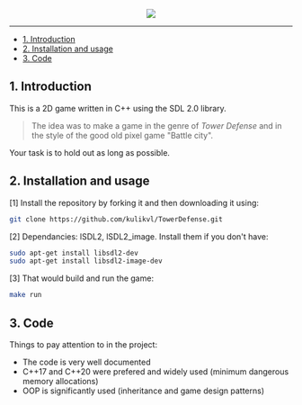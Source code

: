 <p align="center">
  <img src="https://user-images.githubusercontent.com/111417661/185357562-63c60cc5-e7d5-43d6-9be9-c333c437b60d.gif" />
</p>

---

- [1. Introduction](#1-introduction)
- [2. Installation and usage](#2-installation-and-usage)
- [3. Code](#3-code)

## 1. Introduction

This is a 2D game written in C++ using the SDL 2.0 library.

> The idea was to make a game in the genre of *Tower Defense* and in the style of the good old pixel game "Battle city".

Your task is to hold out as long as possible.

## 2. Installation and usage

[1] Install the repository by forking it and then downloading it using:

```bash
git clone https://github.com/kulikvl/TowerDefense.git
```

[2] Dependancies: lSDL2, lSDL2_image. Install them if you don't have:

```bash
sudo apt-get install libsdl2-dev
sudo apt-get install libsdl2-image-dev
```
[3] That would build and run the game:

```bash
make run
```

## 3. Code

Things to pay attention to in the project:

* The code is very well documented
* C++17 and C++20 were prefered and widely used (minimum dangerous memory allocations)
* OOP is significantly used (inheritance and game design patterns)

